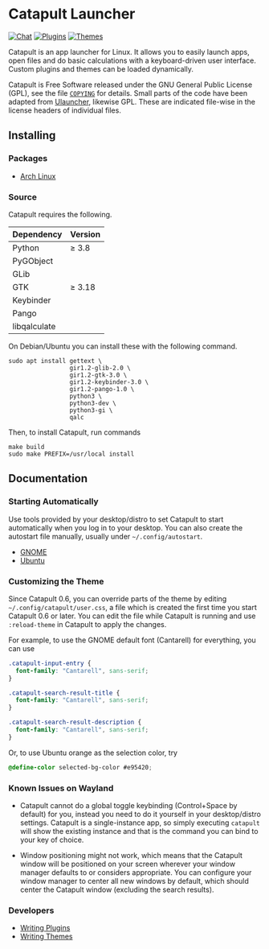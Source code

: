 Catapult Launcher
=================

[![Chat](https://img.shields.io/badge/chat-linen-blue)](https://www.linen.dev/s/otsaloma/c/catapult)
[![Plugins](https://img.shields.io/badge/community-plugins-blueviolet)](https://github.com/topics/catapult-plugin)
[![Themes](https://img.shields.io/badge/community-themes-blueviolet)](https://github.com/topics/catapult-theme)

Catapult is an app launcher for Linux. It allows you to easily launch
apps, open files and do basic calculations with a keyboard-driven user
interface. Custom plugins and themes can be loaded dynamically.

Catapult is Free Software released under the GNU General Public License
(GPL), see the file [`COPYING`](COPYING) for details. Small parts of the
code have been adapted from [Ulauncher][], likewise GPL. These are
indicated file-wise in the license headers of individual files.

[Ulauncher]: https://github.com/Ulauncher/Ulauncher

## Installing

### Packages

* [Arch Linux](https://aur.archlinux.org/packages/catapult)

### Source

Catapult requires the following.

| Dependency   | Version |
| :----------- | :------ |
| Python       | ≥ 3.8   |
| PyGObject    |         |
| GLib         |         |
| GTK          | ≥ 3.18  |
| Keybinder    |         |
| Pango        |         |
| libqalculate |         |

On Debian/Ubuntu you can install these with the following command.

    sudo apt install gettext \
                     gir1.2-glib-2.0 \
                     gir1.2-gtk-3.0 \
                     gir1.2-keybinder-3.0 \
                     gir1.2-pango-1.0 \
                     python3 \
                     python3-dev \
                     python3-gi \
                     qalc

Then, to install Catapult, run commands

    make build
    sudo make PREFIX=/usr/local install

## Documentation

### Starting Automatically

Use tools provided by your desktop/distro to set Catapult to start
automatically when you log in to your desktop. You can also create the
autostart file manually, usually under `~/.config/autostart`.

* [GNOME](https://help.gnome.org/users/gnome-help/stable/shell-apps-auto-start.html.en)
* [Ubuntu](https://help.ubuntu.com/stable/ubuntu-help/startup-applications.html.en)

### Customizing the Theme

Since Catapult 0.6, you can override parts of the theme by editing
`~/.config/catapult/user.css`, a file which is created the first time
you start Catapult 0.6 or later. You can edit the file while Catapult is
running and use `:reload-theme` in Catapult to apply the changes.

For example, to use the GNOME default font (Cantarell) for everything,
you can use

```css
.catapult-input-entry {
  font-family: "Cantarell", sans-serif;
}

.catapult-search-result-title {
  font-family: "Cantarell", sans-serif;
}

.catapult-search-result-description {
  font-family: "Cantarell", sans-serif;
}
```

Or, to use Ubuntu orange as the selection color, try

```css
@define-color selected-bg-color #e95420;
```

### Known Issues on Wayland

* Catapult cannot do a global toggle keybinding (Control+Space by
  default) for you, instead you need to do it yourself in your
  desktop/distro settings. Catapult is a single-instance app, so simply
  executing `catapult` will show the existing instance and that is the
  command you can bind to your key of choice.

* Window positioning might not work, which means that the Catapult
  window will be positioned on your screen wherever your window manager
  defaults to or considers appropriate. You can configure your window
  manager to center all new windows by default, which should center the
  Catapult window (excluding the search results).

### Developers

* [Writing Plugins](https://github.com/otsaloma/catapult/blob/master/doc/plugins.md)
* [Writing Themes](https://github.com/otsaloma/catapult/blob/master/doc/themes.md)
